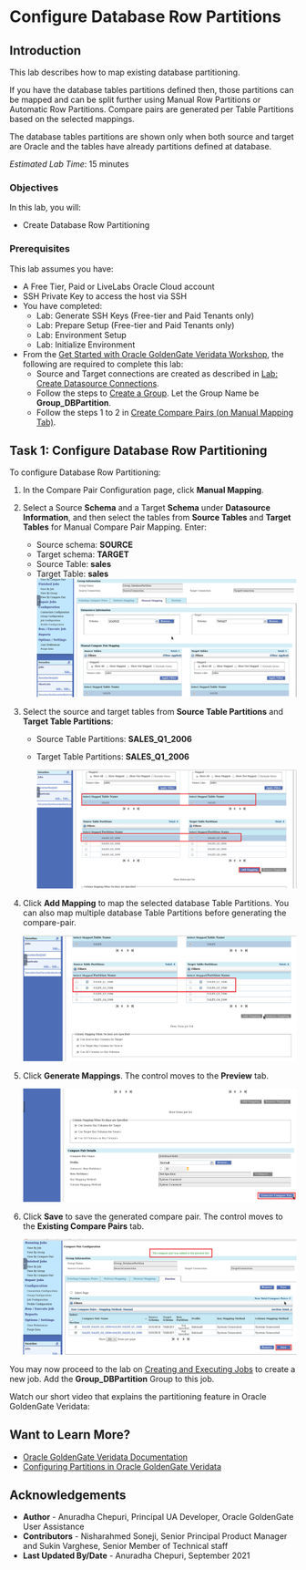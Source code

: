 # Configure Database Row Partitions

## Introduction
This lab describes how to map existing database partitioning.

If you have the database tables partitions defined then, those partitions can be mapped and can be split further using Manual Row Partitions or Automatic Row Partitions. Compare pairs are generated per Table Partitions based on the selected mappings.

The database tables partitions are shown only when both source and target are Oracle and the tables have already partitions defined at database.


*Estimated Lab Time*: 15 minutes

### Objectives
In this lab, you will:
* Create Database Row Partitioning


### Prerequisites
This lab assumes you have:

* A Free Tier, Paid or LiveLabs Oracle Cloud account
* SSH Private Key to access the host via SSH
* You have completed:
    * Lab: Generate SSH Keys (Free-tier and Paid Tenants only)
    * Lab: Prepare Setup (Free-tier and Paid Tenants only)
    * Lab: Environment Setup
    * Lab: Initialize Environment
* From the [Get Started with Oracle GoldenGate Veridata Workshop](https://apexapps.oracle.com/pls/apex/dbpm/r/livelabs/workshop-attendee-2?p210_workshop_id=833&p210_type=1&session=13638147975386), the following are required to complete this lab:
    * Source and Target connections are created as described in [Lab: Create Datasource Connections](https://apexapps.oracle.com/pls/apex/dbpm/r/livelabs/workshop-attendee-2?p210_workshop_id=833&p210_type=1&session=13638147975386).
    * Follow the steps to [Create a Group](https://apexapps.oracle.com/pls/apex/dbpm/r/livelabs/workshop-attendee-2?p210_workshop_id=833&p210_type=1&session=13638147975386).  Let the Group Name be **Group_DBPartition**.
    * Follow the steps 1 to 2 in [Create Compare Pairs (on Manual Mapping Tab)](https://apexapps.oracle.com/pls/apex/dbpm/r/livelabs/workshop-attendee-2?p210_workshop_id=833&p210_type=1&session=1455719632468).

## **Task 1:** Configure Database Row Partitioning
To configure Database Row Partitioning:
1. In the Compare Pair Configuration page, click **Manual Mapping**.
2. Select a Source **Schema** and a Target **Schema** under **Datasource Information**, and then select the tables from **Source Tables** and **Target Tables** for Manual Compare Pair Mapping. Enter:
    * Source schema: **SOURCE**
    * Target schema: **TARGET**
    * Source Table: **sales**
    * Target Table: **sales**
      ![](./images/1_DB.png " ")

3. Select the source and target tables from **Source Table Partitions** and **Target Table Partitions**:
    * Source Table Partitions: **SALES_Q1_2006**
    * Target Table Partitions: **SALES_Q1_2006**

      ![](./images/2_DB.png " ")

4. Click **Add Mapping** to map the selected database Table Partitions. You can also map multiple database Table Partitions before generating the compare-pair.

    ![](./images/3_DB.png " ")

5. Click **Generate Mappings**. The control moves to the **Preview** tab.

    ![](./images/4_DB.png " ")
6. Click **Save** to save the generated compare pair. The control moves to the **Existing Compare Pairs** tab.

    ![](./images/5_DB.png " ")

  You may now proceed to the lab on [Creating and Executing Jobs](https://apexapps.oracle.com/pls/apex/dbpm/r/livelabs/workshop-attendee-2?p210_workshop_id=833&p210_type=1&session=1455719632468) to create a new job. Add the **Group_DBPartition** Group to this job.

  
Watch our short video that explains the partitioning feature in Oracle GoldenGate Veridata:

[](youtube:N28CsAr5kjw)


## Want to Learn More?

* [Oracle GoldenGate Veridata Documentation](https://docs.oracle.com/en/middleware/goldengate/veridata/12.2.1.4/index.html)
* [Configuring Partitions in Oracle GoldenGate Veridata ](https://docs.oracle.com/en/middleware/goldengate/veridata/12.2.1.4/gvdug/configure-workflow-objects.html#GUID-03B3876F-7A79-43BA-9E14-8B216BD8F3BB)


## Acknowledgements
* **Author** - Anuradha Chepuri, Principal UA Developer, Oracle GoldenGate User Assistance
* **Contributors** -  Nisharahmed Soneji, Senior Principal Product Manager and Sukin Varghese, Senior Member of Technical staff
* **Last Updated By/Date** - Anuradha Chepuri, September 2021
